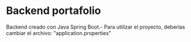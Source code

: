 
# Backend portafolio

Backend creado con Java Spring Boot.- 
Para utilizar el proyecto, deberías cambiar el archivo: "application.properties"